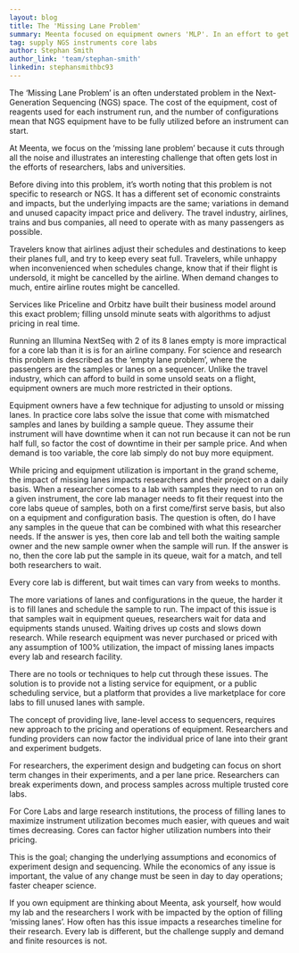 ```yaml
---
layout: blog
title: The 'Missing Lane Problem'
summary: Meenta focused on equipment owners 'MLP'. In an effort to get at the underlying issues with unused equipment capacty, we tease out the economics of variable demand in NGS, in the context of airlines and travel.
tag: supply NGS instruments core labs
author: Stephan Smith
author_link: 'team/stephan-smith'
linkedin: stephansmithbc93
---
```


The ‘Missing Lane Problem’ is an often understated problem in the Next-Generation Sequencing (NGS) space. The cost of the equipment, cost of reagents used for each instrument run, and the number of configurations mean that NGS equipment have to be fully utilized before an instrument can start.

At Meenta, we focus on the ‘missing lane problem’ because it cuts through all the noise and illustrates an interesting challenge that often gets lost in the efforts of researchers, labs and universities.

Before diving into this problem, it’s worth noting that this problem is not specific to research or NGS. It has a different set of economic constraints and impacts, but the underlying impacts are the same; variations in demand and unused capacity impact price and delivery. The travel industry, airlines, trains and bus companies, all need to operate with as many passengers as possible.

Travelers know that airlines adjust their schedules and destinations to keep their planes full, and try to keep every seat full. Travelers, while unhappy when inconvenienced when schedules change, know that if their flight is undersold, it might be cancelled by the airline. When demand changes to much, entire airline routes might be cancelled.

Services like Priceline and Orbitz have built their business model around this exact problem; filling unsold minute seats with algorithms to adjust pricing in real time.

Running an Illumina NextSeq with 2 of its 8 lanes empty is more impractical for a core lab than it is is for an airline company. For science and research this problem is described as the ‘empty lane problem’, where the passengers are the samples or lanes on a sequencer. Unlike the travel industry, which can afford to build in some unsold seats on a flight, equipment owners are much more restricted in their options.

Equipment owners have a few technique for adjusting to unsold or missing lanes. In practice core labs solve the issue that come with mismatched samples and lanes by building a sample queue. They assume their instrument will have downtime when it can not run because it can not be run half full, so factor the cost of downtime in their per sample price. And when demand is too variable, the core lab simply do not buy more equipment.

While pricing and equipment utilization is important in the grand scheme, the impact of missing lanes impacts researchers and their project on a daily basis. When a researcher comes to a lab with samples they need to run on a given instrument, the core lab manager needs to fit their request into the core labs queue of samples, both on a first come/first serve basis, but also on a equipment and configuration basis. The question is often, do I have any samples in the queue that can be combined with what this researcher needs. If the answer is yes, then core lab and tell both the waiting sample owner and the new sample owner when the sample will run. If the answer is no, then the core lab put the sample in its queue, wait for a match, and tell both researchers to wait.

Every core lab is different, but wait times can vary from weeks to months.

The more variations of lanes and configurations in the queue, the harder it is to fill lanes and schedule the sample to run. The impact of this issue is that samples wait in equipment queues, researchers wait for data and equipments stands unused. Waiting drives up costs and slows down research. While research equipment was never purchased or priced with any assumption of 100% utilization, the impact of missing lanes impacts every lab and research facility.

There are no tools or techniques to help cut through these issues. The solution is to provide not a listing service for equipment, or a public scheduling service, but a platform that provides a live marketplace for core labs to fill unused lanes with sample.

The concept of providing live, lane-level access to sequencers, requires new approach to the pricing and operations of equipment. Researchers and funding providers can now factor the individual price of lane into their grant and experiment budgets.

For researchers, the experiment design and budgeting can focus on short term changes in their experiments, and a per lane price. Researchers can break experiments down, and process samples across multiple trusted core labs.

For Core Labs and large research institutions, the process of filling lanes to maximize instrument utilization becomes much easier, with queues and wait times decreasing. Cores can factor higher utilization numbers into their pricing.

This is the goal; changing the underlying assumptions and economics of experiment design and sequencing. While the economics of any issue is important, the value of any change must be seen in day to day operations; faster cheaper science.

If you own equipment are thinking about Meenta, ask yourself, how would my lab and the researchers I work with be impacted by the option of filling ‘missing lanes’. How often has this issue impacts a researches timeline for their research. Every lab is different, but the challenge supply and demand and finite resources is not.
